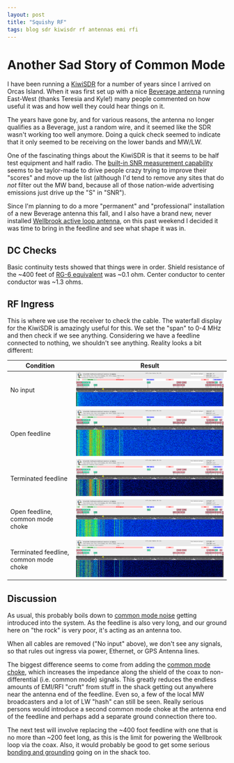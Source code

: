 ```yaml
---
layout: post
title: "Squishy RF"
tags: blog sdr kiwisdr rf antennas emi rfi
---
```


# Another Sad Story of Common Mode

I have been running a [KiwiSDR](http://kiwisdr.com/) for a number of years 
since I arrived on Orcas Island.  When it was first set up with a nice 
[Beverage antenna](https://en.wikipedia.org/wiki/Beverage_antenna)
running East-West (thanks Teresia and Kyle!) many people commented on how 
useful it was and how well they could hear things on it.

The years have gone by, and for various reasons, the antenna no longer 
qualifies as a Beverage, just a random wire, and it seemed like the 
SDR wasn't working too well anymore. Doing a quick check seemed to indicate
that it only seemed to be receiving on the lower bands and MW/LW.

One of the fascinating things about the KiwiSDR is that it seems to be 
half test equipment and half radio. The 
[built-in SNR measurement capability](http://rx.linkfanel.net/snr.html)
seems to be taylor-made to drive people crazy trying to 
improve their "scores" and move up the list (although I'd tend to 
remove any sites that do _not_ filter out the MW band, because
all of those nation-wide advertising emissions just drive up the "S" in
"SNR").

Since I'm planning to do a more "permanent" and "professional" installation
of a new Beverage antenna this fall, and I also have a brand new, never
installed [Wellbrook active loop antenna](https://www.wellbrook.uk.com/loopantennas/pdf/ALA100LN-M.pdf), 
on this past weekend I decided it was time to bring in the feedline and see 
what shape it was in.

## DC Checks

Basic continuity tests showed that things were in order. Shield resistance
of the ~400 feet of [RG-6 equivalent](https://en.wikipedia.org/wiki/RG-6)
was ~0.1 ohm. Center conductor to center conductor was ~1.3 ohms.

## RF Ingress

This is where we use the receiver to check the cable. The waterfall display
for the KiwiSDR is amazingly useful for this. We set the "span" to 0-4 MHz 
and then check if we see anything. Considering we have a feedline connected 
to nothing, we shouldn't see anything. Reality looks a bit different:

| Condition | Result |
| --------- | ------ |
| No input | ![No input](/assets/img/common_mode_2_2021-07-12.png "No input") |
| Open feedline | ![Open feedline](/assets/img/common_mode_1_2021-07-12.png "Open feedline") |
| Terminated feedline | ![Terminated feedline](/assets/img/common_mode_4_2021-07-12.png "Terminated feedline") |
| Open feedline, common mode choke | ![Open feedline, common mode choke](/assets/img/common_mode_6_2021-07-12.png "Open feedline, common mode choke") |
| Terminated feedline, common mode choke | ![Terminated feedline, common mode choke](/assets/img/common_mode_7_2021-07-12.png "Terminated feedline, common mode choke") |

## Discussion

As usual, this probably boils down to 
[common mode noise](https://groups.google.com/g/rec.radio.shortwave/c/O4NvXCQT748/m/OrJkJ7aL3hwJ)
getting introduced into the system. As the feedline is also very long, and 
our ground here on "the rock" is very poor, it's acting as an antenna too.

When all cables are removed ("No input" above), we don't see any signals,
so that rules out ingress via power, Ethernet, or GPS Antenna lines.

The biggest difference seems to come from adding the 
[common mode choke](https://cdn3.bigcommerce.com/s-4q7cv/product_images/uploaded_images/59f4efa62cbf4-1116d-choking.jpg),
which increases the impedance along the shield of the coax to non-differential (i.e. 
common mode) signals. This greatly reduces the endless amounts of EMI/RFI "cruft"
from stuff in the shack getting out anywhere near the antenna end of the feedline.
Even so, a few of the local MW broadcasters and a lot of LW "hash" can still be
seen. Really serious persons would introduce a second common mode choke at the antenna end 
of the feedline and perhaps add a separate ground connection there too.

The next test will involve replacing the ~400 foot feedline with one that is 
no more than ~200 feet long, as this is the limit for powering the Wellbrook
loop via the coax. Also, it would probably be good to get some serious 
[bonding and grounding](http://audiosystemsgroup.com/GroundingAndAudio.pdf)
going on in the shack too.
